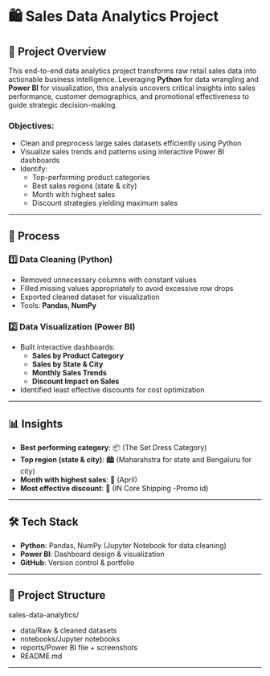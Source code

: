 # 🛍️ Sales Data Analytics Project

## 📌 Project Overview
This end-to-end data analytics project transforms raw retail sales data into actionable business intelligence. Leveraging **Python** for data wrangling and **Power BI** for visualization, this analysis uncovers critical insights into sales performance, customer demographics, and promotional effectiveness to guide strategic decision-making.


### Objectives:
- Clean and preprocess large sales datasets efficiently using Python
- Visualize sales trends and patterns using interactive Power BI dashboards
- Identify:
  - Top-performing product categories
  - Best sales regions (state & city)
  - Month with highest sales
  - Discount strategies yielding maximum sales

---

## 🔧 Process

### 1️⃣ Data Cleaning (Python)
- Removed unnecessary columns with constant values
- Filled missing values appropriately to avoid excessive row drops
- Exported cleaned dataset for visualization
- Tools: **Pandas, NumPy**

### 2️⃣ Data Visualization (Power BI)
- Built interactive dashboards:
  - **Sales by Product Category**
  - **Sales by State & City**
  - **Monthly Sales Trends**
  - **Discount Impact on Sales**
- Identified least effective discounts for cost optimization

---

## 📊 Insights
- **Best performing category**: 📦 (The Set Dress Category)
- **Top region (state & city)**: 🏙️ (Maharahstra for state and Bengaluru for city)
- **Month with highest sales**: 📅 (April)
- **Most effective discount**: 🎯 (IN Core Shipping -Promo id)  

---

## 🛠️ Tech Stack
- **Python**: Pandas, NumPy (Jupyter Notebook for data cleaning)
- **Power BI**: Dashboard design & visualization
- **GitHub**: Version control & portfolio

---

## 📂 Project Structure
sales-data-analytics/
- data/Raw & cleaned datasets
- notebooks/Jupyter notebooks
- reports/Power BI file + screenshots
- README.md

---
